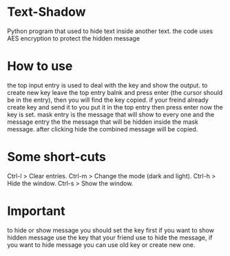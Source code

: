 # Text-Shadow
Python program that used to hide text inside another text. the code uses AES encryption to protect the hidden message
# How to use
the top input entry is used to deal with the key and show the output.
to create new key leave the top entry balnk and press enter (the cursor should be in the entry), then you will find the key copied.
if your freind already create key and send it to you put it in the top entry then press enter now the key is set.
mask entry is the message that will show to every one and the message entry the the message that will be hidden inside the mask message.
after clicking hide the combined message will be copied.
# Some short-cuts
Ctrl-l > Clear entries.
Ctrl-m > Change the mode (dark and light).
Ctrl-h > Hide the window.
Ctrl-s > Show the window.
# Important
to hide or show message you should set the key first if you want to show hidden message use the key that your friend use to hide the message, if you want to hide message you can use old key or create new one.
